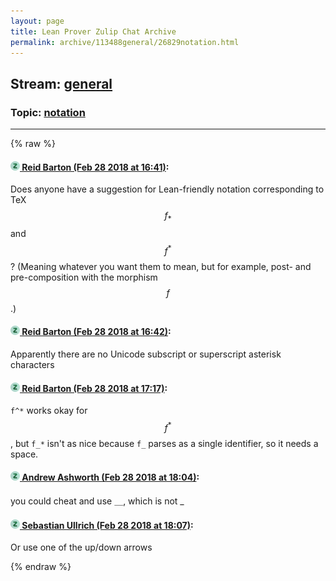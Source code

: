 ```yaml
---
layout: page
title: Lean Prover Zulip Chat Archive 
permalink: archive/113488general/26829notation.html
---
```


## Stream: [general](index.html)
### Topic: [notation](26829notation.html)

---


{% raw %}
#### [![Click to go to Zulip](../../assets/img/zulip2.png) Reid Barton (Feb 28 2018 at 16:41)](https://leanprover.zulipchat.com/#narrow/stream/113488-general/topic/notation/near/123093960):
Does anyone have a suggestion for Lean-friendly notation corresponding to TeX $$f_*$$ and $$f^*$$?
(Meaning whatever you want them to mean, but for example, post- and pre-composition with the morphism $$f$$.)

#### [![Click to go to Zulip](../../assets/img/zulip2.png) Reid Barton (Feb 28 2018 at 16:42)](https://leanprover.zulipchat.com/#narrow/stream/113488-general/topic/notation/near/123094002):
Apparently there are no Unicode subscript or superscript asterisk characters

#### [![Click to go to Zulip](../../assets/img/zulip2.png) Reid Barton (Feb 28 2018 at 17:17)](https://leanprover.zulipchat.com/#narrow/stream/113488-general/topic/notation/near/123095373):
`f^*` works okay for $$f^*$$, but `f_*` isn't as nice because `f_` parses as a single identifier, so it needs a space.

#### [![Click to go to Zulip](../../assets/img/zulip2.png) Andrew Ashworth (Feb 28 2018 at 18:04)](https://leanprover.zulipchat.com/#narrow/stream/113488-general/topic/notation/near/123097520):
you could cheat and use ＿, which is not _

#### [![Click to go to Zulip](../../assets/img/zulip2.png) Sebastian Ullrich (Feb 28 2018 at 18:07)](https://leanprover.zulipchat.com/#narrow/stream/113488-general/topic/notation/near/123097707):
Or use one of the up/down arrows


{% endraw %}
